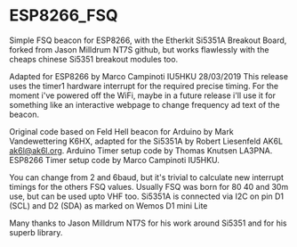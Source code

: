# ESP8266_FSQ
Simple FSQ beacon for ESP8266, with the Etherkit Si5351A Breakout Board, forked from Jason Milldrum NT7S github, but works flawlessly with the cheaps chinese Si5351 breakout modules too.

Adapted for ESP8266 by Marco Campinoti IU5HKU 28/03/2019
This release uses the timer1 hardware interrupt for the required precise timing.
For the moment i've powered off the WiFi, maybe in a future release i'll use it for something like an interactive webpage to change frequency ad text 
of the beacon.
 
Original code based on Feld Hell beacon for Arduino by Mark Vandewettering K6HX, adapted for the Si5351A by Robert 
Liesenfeld AK6L <ak6l@ak6l.org>. 
Arduino Timer setup code by Thomas Knutsen LA3PNA. ESP8266 Timer setup code by Marco Campinoti IU5HKU.

You can change from 2 and 6baud, but it's trivial to calculate new interrupt timings for the others FSQ values.
Usually FSQ was born for 80 40 and 30m use, but can be used upto VHF too.
Si5351A is connected via I2C on pin D1 (SCL) and D2 (SDA) as marked on Wemos D1 mini Lite

Many thanks to Jason Milldrum NT7S for his work around Si5351 and for his superb library.
